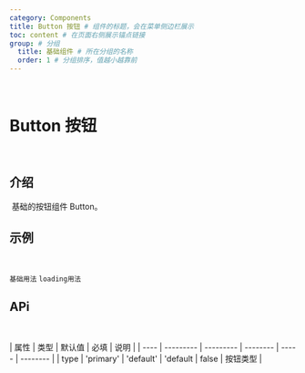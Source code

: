 ```yaml
---
category: Components
title: Button 按钮 # 组件的标题，会在菜单侧边栏展示
toc: content # 在页面右侧展示锚点链接
group: # 分组
  title: 基础组件 # 所在分组的名称
  order: 1 # 分组排序，值越小越靠前
---
```


​

# Button 按钮

​

## 介绍

​
基础的按钮组件 Button。
​

## 示例

​

<!-- 可以通过code加载示例代码，dumi会帮我们做解析 -->

<code src="./demo/base.tsx">基础用法</code>
<code src="./demo/loading.tsx">loading用法</code>
​

## APi

​

<!-- 会生成api表格 -->

| 属性 | 类型      | 默认值    | 必填     | 说明  |
| ---- | --------- | --------- | -------- | ----- | -------- |
| type | 'primary' | 'default' | 'default | false | 按钮类型 |

